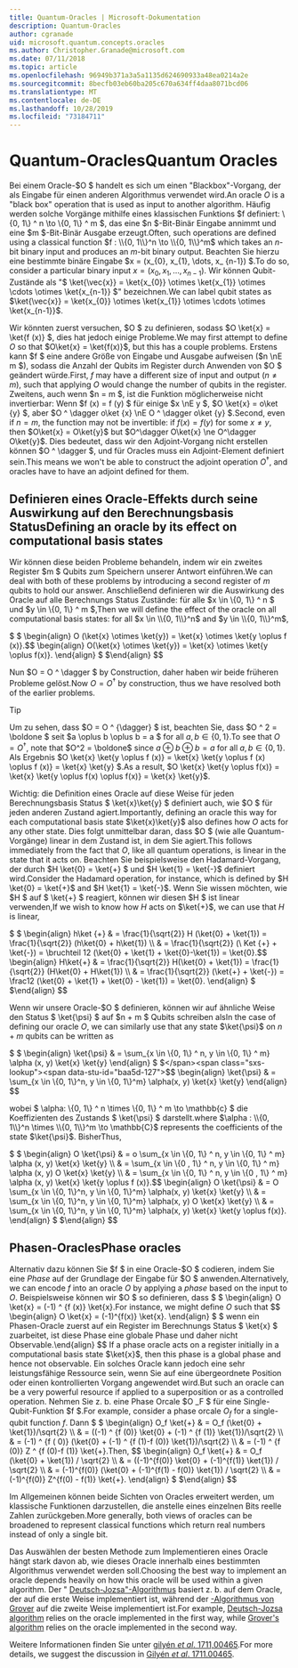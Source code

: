```yaml
---
title: Quantum-Oracles | Microsoft-Dokumentation
description: Quantum-Oracles
author: cgranade
uid: microsoft.quantum.concepts.oracles
ms.author: Christopher.Granade@microsoft.com
ms.date: 07/11/2018
ms.topic: article
ms.openlocfilehash: 96949b371a3a5a1135d624690933a48ea0214a2e
ms.sourcegitcommit: 8becfb03eb60ba205c670a634ff4daa8071bcd06
ms.translationtype: MT
ms.contentlocale: de-DE
ms.lasthandoff: 10/28/2019
ms.locfileid: "73184711"
---
```

# <a name="quantum-oracles"></a><span data-ttu-id="baa5d-103">Quantum-Oracles</span><span class="sxs-lookup"><span data-stu-id="baa5d-103">Quantum Oracles</span></span>

<span data-ttu-id="baa5d-104">Bei einem Oracle-$O $ handelt es sich um einen "Blackbox"-Vorgang, der als Eingabe für einen anderen Algorithmus verwendet wird.</span><span class="sxs-lookup"><span data-stu-id="baa5d-104">An oracle $O$ is a "black box" operation that is used as input to another algorithm.</span></span>
<span data-ttu-id="baa5d-105">Häufig werden solche Vorgänge mithilfe eines klassischen Funktions $f definiert: \\{0, 1\\} ^ n \to \\{0, 1\\} ^ m $, das eine $n $-Bit-Binär Eingabe annimmt und eine $m $-Bit-Binär Ausgabe erzeugt.</span><span class="sxs-lookup"><span data-stu-id="baa5d-105">Often, such operations are defined using a classical function $f : \\{0, 1\\}^n \to \\{0, 1\\}^m$ which takes an $n$-bit binary input and produces an $m$-bit binary output.</span></span>
<span data-ttu-id="baa5d-106">Beachten Sie hierzu eine bestimmte binäre Eingabe $x = (x_{0}, x_{1}, \dots, x_ {n-1}) $.</span><span class="sxs-lookup"><span data-stu-id="baa5d-106">To do so, consider a particular binary input $x = (x_{0}, x_{1}, \dots, x_{n-1})$.</span></span>
<span data-ttu-id="baa5d-107">Wir können Qubit-Zustände als "$ \ket{\vec{x}} = \ket{x_{0}} \otimes \ket{x_{1}} \otimes \cdots \otimes \ket{x_{n-1}} $" bezeichnen.</span><span class="sxs-lookup"><span data-stu-id="baa5d-107">We can label qubit states as $\ket{\vec{x}} = \ket{x_{0}} \otimes \ket{x_{1}} \otimes \cdots \otimes \ket{x_{n-1}}$.</span></span>

<span data-ttu-id="baa5d-108">Wir könnten zuerst versuchen, $O $ zu definieren, sodass $O \ket{x} = \ket{f (x)} $, dies hat jedoch einige Probleme.</span><span class="sxs-lookup"><span data-stu-id="baa5d-108">We may first attempt to define $O$ so that $O\ket{x} = \ket{f(x)}$, but this has a couple problems.</span></span>
<span data-ttu-id="baa5d-109">Erstens kann $f $ eine andere Größe von Eingabe und Ausgabe aufweisen ($n \nE m $), sodass die Anzahl der Qubits im Register durch Anwenden von $O $ geändert würde.</span><span class="sxs-lookup"><span data-stu-id="baa5d-109">First, $f$ may have a different size of input and output ($n \ne m$), such that applying $O$ would change the number of qubits in the register.</span></span>
<span data-ttu-id="baa5d-110">Zweitens, auch wenn $n = m $, ist die Funktion möglicherweise nicht invertierbar: Wenn $f (x) = f (y) $ für einige $x \nE y $, $O \ket{x} = o\ket {y} $, aber $O ^ \dagger o\ket {x} \nE O ^ \dagger o\ket {y} $.</span><span class="sxs-lookup"><span data-stu-id="baa5d-110">Second, even if $n = m$, the function may not be invertible: if $f(x) = f(y)$ for some $x \ne y$, then $O\ket{x} = O\ket{y}$ but $O^\dagger O\ket{x} \ne O^\dagger O\ket{y}$.</span></span>
<span data-ttu-id="baa5d-111">Dies bedeutet, dass wir den Adjoint-Vorgang nicht erstellen können $O ^ \dagger $, und für Oracles muss ein Adjoint-Element definiert sein.</span><span class="sxs-lookup"><span data-stu-id="baa5d-111">This means we won't be able to construct the adjoint operation $O^\dagger$, and oracles have to have an adjoint defined for them.</span></span>

## <a name="defining-an-oracle-by-its-effect-on-computational-basis-states"></a><span data-ttu-id="baa5d-112">Definieren eines Oracle-Effekts durch seine Auswirkung auf den Berechnungsbasis Status</span><span class="sxs-lookup"><span data-stu-id="baa5d-112">Defining an oracle by its effect on computational basis states</span></span>
<span data-ttu-id="baa5d-113">Wir können diese beiden Probleme behandeln, indem wir ein zweites Register $m $ Qubits zum Speichern unserer Antwort einführen.</span><span class="sxs-lookup"><span data-stu-id="baa5d-113">We can deal with both of these problems by introducing a second register of $m$ qubits to hold our answer.</span></span>
<span data-ttu-id="baa5d-114">Anschließend definieren wir die Auswirkung des Oracle auf alle Berechnungs Status Zustände: für alle $x \in \\{0, 1\\} ^ n $ und $y \in \\{0, 1\\} ^ m $,</span><span class="sxs-lookup"><span data-stu-id="baa5d-114">Then we will define the effect of the oracle on all computational basis states: for all $x \in \\{0, 1\\}^n$ and $y \in \\{0, 1\\}^m$,</span></span>

<span data-ttu-id="baa5d-115">$ $ \begin{align} O (\ket{x} \otimes \ket{y}) = \ket{x} \otimes \ket{y \oplus f (x)}.</span><span class="sxs-lookup"><span data-stu-id="baa5d-115">$$ \begin{align} O(\ket{x} \otimes \ket{y}) = \ket{x} \otimes \ket{y \oplus f(x)}.</span></span>
<span data-ttu-id="baa5d-116">\end{align} $ $</span><span class="sxs-lookup"><span data-stu-id="baa5d-116">\end{align} $$</span></span>

<span data-ttu-id="baa5d-117">Nun $O = O ^ \dagger $ by Construction, daher haben wir beide früheren Probleme gelöst.</span><span class="sxs-lookup"><span data-stu-id="baa5d-117">Now $O = O^\dagger$ by construction, thus we have resolved both of the earlier problems.</span></span>

> [!TIP]
> <span data-ttu-id="baa5d-118">Um zu sehen, dass $O = O ^ {\dagger} $ ist, beachten Sie, dass $O ^ 2 = \boldone $ seit $a \oplus b \oplus b = a $ for all $a, b \in \{0, 1\}$.</span><span class="sxs-lookup"><span data-stu-id="baa5d-118">To see that $O = O^{\dagger}$, note that $O^2 = \boldone$ since $a \oplus b \oplus b = a$ for all $a, b \in \{0, 1\}$.</span></span>
> <span data-ttu-id="baa5d-119">Als Ergebnis $O \ket{x} \ket{y \oplus f (x)} = \ket{x} \ket{y \oplus f (x) \oplus f (x)} = \ket{x} \ket{y} $.</span><span class="sxs-lookup"><span data-stu-id="baa5d-119">As a result, $O \ket{x} \ket{y \oplus f(x)} = \ket{x} \ket{y \oplus f(x) \oplus f(x)} = \ket{x} \ket{y}$.</span></span>

<span data-ttu-id="baa5d-120">Wichtig: die Definition eines Oracle auf diese Weise für jeden Berechnungsbasis Status $ \ket{x}\ket{y} $ definiert auch, wie $O $ für jeden anderen Zustand agiert.</span><span class="sxs-lookup"><span data-stu-id="baa5d-120">Importantly, defining an oracle this way for each computational basis state $\ket{x}\ket{y}$ also defines how $O$ acts for any other state.</span></span>
<span data-ttu-id="baa5d-121">Dies folgt unmittelbar daran, dass $O $ (wie alle Quantum-Vorgänge) linear in dem Zustand ist, in dem Sie agiert.</span><span class="sxs-lookup"><span data-stu-id="baa5d-121">This follows immediately from the fact that $O$, like all quantum operations, is linear in the state that it acts on.</span></span>
<span data-ttu-id="baa5d-122">Beachten Sie beispielsweise den Hadamard-Vorgang, der durch $H \ket{0} = \ket{+} $ und $H \ket{1} = \ket{-}$ definiert wird.</span><span class="sxs-lookup"><span data-stu-id="baa5d-122">Consider the Hadamard operation, for instance, which is defined by $H \ket{0} = \ket{+}$ and $H \ket{1} = \ket{-}$.</span></span>
<span data-ttu-id="baa5d-123">Wenn Sie wissen möchten, wie $H $ auf $ \ket{+} $ reagiert, können wir diesen $H $ ist linear verwenden,</span><span class="sxs-lookup"><span data-stu-id="baa5d-123">If we wish to know how $H$ acts on $\ket{+}$, we can use that $H$ is linear,</span></span>

<span data-ttu-id="baa5d-124">$ $ \begin{align} h\ket {+} & = \frac{1}{\sqrt{2}} H (\ket{0} + \ket{1}) = \frac{1}{\sqrt{2}} (h\ket{0} + h\ket{1}) \\\\ & = \frac{1}{\sqrt{2}} (\ Ket {+} + \ket{-}) = \bruchteil 12 (\ket{0} + \ket{1} + \ket{0}-\ket{1}) = \ket{0}.</span><span class="sxs-lookup"><span data-stu-id="baa5d-124">$$ \begin{align} H\ket{+} & = \frac{1}{\sqrt{2}} H(\ket{0} + \ket{1}) = \frac{1}{\sqrt{2}} (H\ket{0} + H\ket{1}) \\\\ & = \frac{1}{\sqrt{2}} (\ket{+} + \ket{-}) = \frac12 (\ket{0} + \ket{1} + \ket{0} - \ket{1}) = \ket{0}.</span></span>
<span data-ttu-id="baa5d-125">\end{align} $ $</span><span class="sxs-lookup"><span data-stu-id="baa5d-125">\end{align} $$</span></span>

<span data-ttu-id="baa5d-126">Wenn wir unsere Oracle-$O $ definieren, können wir auf ähnliche Weise den Status $ \ket{\psi} $ auf $n + m $ Qubits schreiben als</span><span class="sxs-lookup"><span data-stu-id="baa5d-126">In the case of defining our oracle $O$, we can similarly use that any state $\ket{\psi}$ on $n + m$ qubits can be written as</span></span>

<span data-ttu-id="baa5d-127">$ $ \begin{align} \ket{\psi} & = \sum_{x \in \\{0, 1\\} ^ n, y \in \\{0, 1\\} ^ m} \alpha (x, y) \ket{x} \ket{y} \end{align} $ $</span><span class="sxs-lookup"><span data-stu-id="baa5d-127">$$ \begin{align} \ket{\psi} & = \sum_{x \in \\{0, 1\\}^n, y \in \\{0, 1\\}^m} \alpha(x, y) \ket{x} \ket{y} \end{align} $$</span></span>

<span data-ttu-id="baa5d-128">wobei $ \alpha: \\{0, 1\\} ^ n \times \\{0, 1\\} ^ m \to \mathbb{c} $ die Koeffizienten des Zustands $ \ket{\psi} $ darstellt.</span><span class="sxs-lookup"><span data-stu-id="baa5d-128">where $\alpha : \\{0, 1\\}^n \times \\{0, 1\\}^m \to \mathbb{C}$ represents the coefficients of the state $\ket{\psi}$.</span></span> <span data-ttu-id="baa5d-129">Bisher</span><span class="sxs-lookup"><span data-stu-id="baa5d-129">Thus,</span></span>

<span data-ttu-id="baa5d-130">$ $ \begin{align} O \ket{\psi} & = o \sum_{x \in \\{0, 1\\} ^ n, y \in \\{0, 1\\} ^ m} \alpha (x, y) \ket{x} \ket{y} \\\\ & = \sum_{x \in \\{0 , 1\\} ^ n, y \in \\{0, 1\\} ^ m} \alpha (x, y) O \ket{x} \ket{y} \\\\ & = \sum_{x \in \\{0, 1\\} ^ n, y \in \\{0 , 1\\} ^ m} \alpha (x, y) \ket{x} \ket{y \oplus f (x)}.</span><span class="sxs-lookup"><span data-stu-id="baa5d-130">$$ \begin{align} O \ket{\psi} & = O \sum_{x \in \\{0, 1\\}^n, y \in \\{0, 1\\}^m} \alpha(x, y) \ket{x} \ket{y} \\\\ & = \sum_{x \in \\{0, 1\\}^n, y \in \\{0, 1\\}^m} \alpha(x, y) O \ket{x} \ket{y} \\\\ & = \sum_{x \in \\{0, 1\\}^n, y \in \\{0, 1\\}^m} \alpha(x, y) \ket{x} \ket{y \oplus f(x)}.</span></span>
<span data-ttu-id="baa5d-131">\end{align} $ $</span><span class="sxs-lookup"><span data-stu-id="baa5d-131">\end{align} $$</span></span>

## <a name="phase-oracles"></a><span data-ttu-id="baa5d-132">Phasen-Oracles</span><span class="sxs-lookup"><span data-stu-id="baa5d-132">Phase oracles</span></span>
<span data-ttu-id="baa5d-133">Alternativ dazu können Sie $f $ in eine Oracle-$O $ codieren, indem Sie eine _Phase_ auf der Grundlage der Eingabe für $O $ anwenden.</span><span class="sxs-lookup"><span data-stu-id="baa5d-133">Alternatively, we can encode $f$ into an oracle $O$ by applying a _phase_ based on the input to $O$.</span></span>
<span data-ttu-id="baa5d-134">Beispielsweise können wir $O $ so definieren, dass $ $ \begin{align} O \ket{x} = (-1) ^ {f (x)} \ket{x}.</span><span class="sxs-lookup"><span data-stu-id="baa5d-134">For instance, we might define $O$ such that $$ \begin{align} O \ket{x} = (-1)^{f(x)} \ket{x}.</span></span>
<span data-ttu-id="baa5d-135">\end{align} $ $ wenn ein Phasen-Oracle zuerst auf ein Register im Berechnungs Status $ \ket{x} $ zuarbeitet, ist diese Phase eine globale Phase und daher nicht Observable.</span><span class="sxs-lookup"><span data-stu-id="baa5d-135">\end{align} $$ If a phase oracle acts on a register initially in a computational basis state $\ket{x}$, then this phase is a global phase and hence not observable.</span></span>
<span data-ttu-id="baa5d-136">Ein solches Oracle kann jedoch eine sehr leistungsfähige Ressource sein, wenn Sie auf eine übergeordnete Position oder einen kontrollierten Vorgang angewendet wird.</span><span class="sxs-lookup"><span data-stu-id="baa5d-136">But such an oracle can be a very powerful resource if applied to a superposition or as a controlled operation.</span></span>
<span data-ttu-id="baa5d-137">Nehmen Sie z. b. eine Phase Orcale $O _F $ für eine Single-Qubit-Funktion $f $.</span><span class="sxs-lookup"><span data-stu-id="baa5d-137">For example, consider a phase orcale $O_f$ for a single-qubit function $f$.</span></span>
<span data-ttu-id="baa5d-138">Dann $ $ \begin{align} O_f \ket{+} & = O_f (\ket{0} + \ket{1})/\sqrt{2} \\\\ & = ((-1) ^ {f (0)} \ket{0} + (-1) ^ {f (1)} \ket{1})/\sqrt{2} \\\\ & = (-1) ^ {f ( 0)} (\ket{0} + (-1) ^ {f (1)-f (0)} \ket{1})/\sqrt{2} \\\\ & = (-1) ^ {f (0)} Z ^ {f (0)-f (1)} \ket{+}.</span><span class="sxs-lookup"><span data-stu-id="baa5d-138">Then, $$ \begin{align} O_f \ket{+} & = O_f (\ket{0} + \ket{1}) / \sqrt{2} \\\\ & = ((-1)^{f(0)} \ket{0} + (-1)^{f(1)} \ket{1}) / \sqrt{2} \\\\ & = (-1)^{f(0)} (\ket{0} + (-1)^{f(1) - f(0)} \ket{1}) / \sqrt{2} \\\\ & = (-1)^{f(0)} Z^{f(0) - f(1)} \ket{+}.</span></span>
<span data-ttu-id="baa5d-139">\end{align} $ $</span><span class="sxs-lookup"><span data-stu-id="baa5d-139">\end{align} $$</span></span>

<span data-ttu-id="baa5d-140">Im Allgemeinen können beide Sichten von Oracles erweitert werden, um klassische Funktionen darzustellen, die anstelle eines einzelnen Bits reelle Zahlen zurückgeben.</span><span class="sxs-lookup"><span data-stu-id="baa5d-140">More generally, both views of oracles can be broadened to represent classical functions which return real numbers instead of only a single bit.</span></span>

<span data-ttu-id="baa5d-141">Das Auswählen der besten Methode zum Implementieren eines Oracle hängt stark davon ab, wie dieses Oracle innerhalb eines bestimmten Algorithmus verwendet werden soll.</span><span class="sxs-lookup"><span data-stu-id="baa5d-141">Choosing the best way to implement an oracle depends heavily on how this oracle will be used within a given algorithm.</span></span>
<span data-ttu-id="baa5d-142">Der " [Deutsch-Jozsa"-Algorithmus](https://en.wikipedia.org/wiki/Deutsch%E2%80%93Jozsa_algorithm) basiert z. b. auf dem Oracle, der auf die erste Weise implementiert ist, während der [-Algorithmus von Grover](https://en.wikipedia.org/wiki/Grover's_algorithm) auf die zweite Weise implementiert ist.</span><span class="sxs-lookup"><span data-stu-id="baa5d-142">For example, [Deutsch-Jozsa algorithm](https://en.wikipedia.org/wiki/Deutsch%E2%80%93Jozsa_algorithm) relies on the oracle implemented in the first way, while [Grover's algorithm](https://en.wikipedia.org/wiki/Grover's_algorithm) relies on the oracle implemented in the second way.</span></span>


<span data-ttu-id="baa5d-143">Weitere Informationen finden Sie unter [gilyén *et al*. 1711,00465](https://arxiv.org/abs/1711.00465).</span><span class="sxs-lookup"><span data-stu-id="baa5d-143">For more details, we suggest the discussion in [Gilyén *et al*. 1711.00465](https://arxiv.org/abs/1711.00465).</span></span>
